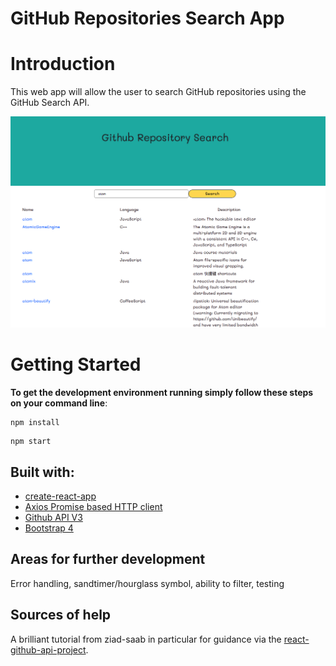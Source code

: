 # GitHub Repositories Search App

# Introduction

This web app will allow the user to search GitHub repositories using the GitHub Search API.

![GitHub Search Screen Shot](screen_shot.png)

# Getting Started
**To get the development environment running simply follow these steps on your command line**:

```
npm install
```
```
npm start
```

## Built with:

  * [create-react-app](https://github.com/facebook/create-react-app?files=1)
  * [Axios Promise based HTTP client](https://github.com/axios/axios)
  * [Github API V3](https://developer.github.com/v3/search/)
  * [Bootstrap 4](http://getbootstrap.com/)

## Areas for further development

Error handling, sandtimer/hourglass symbol, ability to filter, testing  

## Sources of help

A brilliant tutorial from ziad-saab in particular for guidance via the [react-github-api-project](https://github.com/ziad-saab/react-github-api-project).
